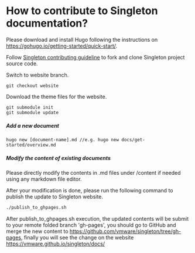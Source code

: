 # How to contribute to Singleton documentation?

Please download and install Hugo following the instructions on https://gohugo.io/getting-started/quick-start/.

Follow [Singleton contributing guideline](https://github.com/vmware/singleton/blob/master/CONTRIBUTING.md) to fork and clone Singleton project source code.

Switch to website branch.

```
git checkout website
```

Download the theme files for the website.

```
git submodule init
git submodule update
```

##### Add a new document

```
hugo new [document-name].md //e.g. hugo new docs/get-started/overview.md
```

##### Modify the content of existing documents

Please directly modify the contents in .md files under /content if needed using any markdown file editor.

After your modification is done, please run the following command to publish the update to Singleton website.

```bash
./publish_to_ghpages.sh
```

After publish_to_ghpages.sh execution, the updated contents will be submit to your remote folded branch 'gh-pages', you should go to GitHub and merge the new content to https://github.com/vmware/singleton/tree/gh-pages, finally you will see the change on the website https://vmware.github.io/singleton/docs/



